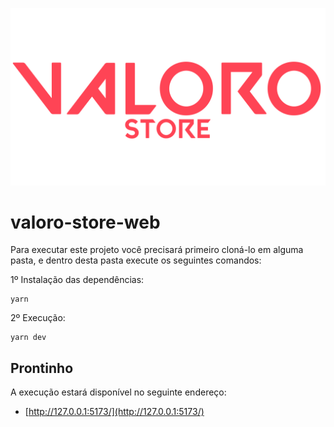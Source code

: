 ![alt text](https://github.com/RuanPS01/valoro-store/blob/main/Red_LogoProject_ValoroStore.png?raw=true)
# valoro-store-web
Para executar este projeto você precisará primeiro cloná-lo em alguma pasta, e dentro desta pasta execute os seguintes comandos:

1º Instalação das dependências:
```
yarn
```
2º Execução:
```
yarn dev
```

## Prontinho

A execução estará disponível no seguinte endereço:
 -  [http://127.0.0.1:5173/](http://127.0.0.1:5173/)
